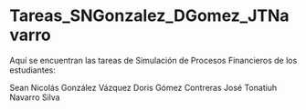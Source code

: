 # Tareas_SNGonzalez_DGomez_JTNavarro
Aquí se encuentran las tareas de Simulación de Procesos Financieros de los estudiantes:

Sean Nicolás González Vázquez 
Doris Gómez Contreras
José Tonatiuh Navarro Silva
